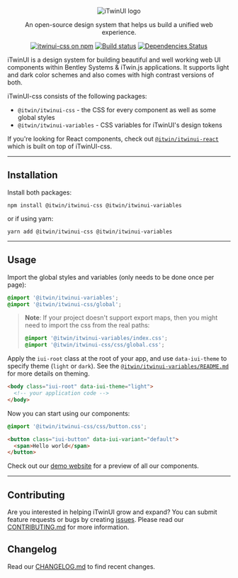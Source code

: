 <p align="center">
  <img src="https://itwinplatformcdn.azureedge.net/iTwinUI/iTwinUI-logo.png" alt="iTwinUI logo" />
</p>

<p align="center">An open-source design system that helps us build a unified web experience.</p>
  
<div align="center">
  
  [![itwinui-css on npm](https://img.shields.io/npm/v/@itwin/itwinui-css)](https://www.npmjs.com/package/@itwin/itwinui-css)
  [![Build status](https://github.com/iTwin/iTwinUI/actions/workflows/build.yml/badge.svg?branch=main)](https://github.com/iTwin/iTwinUI/actions/workflows/build.yml?query=branch%3Amain)
  [![Dependencies Status](https://img.shields.io/badge/dependencies-none-brightgreen)](https://www.npmjs.com/package/@itwin/itwinui-css?activeTab=dependencies)

</div>

iTwinUI is a design system for building beautiful and well working web UI components within Bentley Systems & iTwin.js applications. It supports light and dark color schemes and also comes with high contrast versions of both.

iTwinUI-css consists of the following packages:

- `@itwin/itwinui-css` - the CSS for every component as well as some global styles
- `@itwin/itwinui-variables` - CSS variables for iTwinUI's design tokens

If you're looking for React components, check out [`@itwin/itwinui-react`](https://github.com/iTwin/iTwinUI-react) which is built on top of iTwinUI-css.

---

## Installation

Install both packages:

```
npm install @itwin/itwinui-css @itwin/itwinui-variables
```

or if using yarn:

```
yarn add @itwin/itwinui-css @itwin/itwinui-variables
```

---

## Usage

Import the global styles and variables (only needs to be done once per page):

```css
@import '@itwin/itwinui-variables';
@import '@itwin/itwinui-css/global';
```

> **Note**: If your project doesn't support export maps, then you might need to import the css from the real paths:
>
> ```css
> @import '@itwin/itwinui-variables/index.css';
> @import '@itwin/itwinui-css/css/global.css';
> ```

Apply the `iui-root` class at the root of your app, and use `data-iui-theme` to specify theme (`light` or `dark`). See the [`@itwin/itwinui-variables/README.md`](https://github.com/iTwin/iTwinUI/blob/main/packages/itwinui-variables/README.md) for more details on theming.

```html
<body class="iui-root" data-iui-theme="light">
  <!-- your application code -->
</body>
```

Now you can start using our components:

```css
@import '@itwin/itwinui-css/css/button.css';
```

```html
<button class="iui-button" data-iui-variant="default">
  <span>Hello world</span>
</button>
```

Check out our [demo website](https://itwin.github.io/iTwinUI) for a preview of all our components.

---

## Contributing

Are you interested in helping iTwinUI grow and expand? You can submit feature requests or bugs by creating [issues](https://github.com/iTwin/iTwinUI/issues).
Please read our [CONTRIBUTING.md](https://github.com/iTwin/iTwinUI/blob/main/CONTRIBUTING.md) for more information.

## Changelog

Read our [CHANGELOG.md](https://github.com/iTwin/iTwinUI/blob/main/packages/itwinui-css/CHANGELOG.md) to find recent changes.
